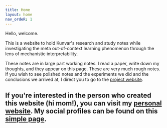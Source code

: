 ```yaml
---
title: Home
layout: home
nav_ordeR: 1
---
```


Hello, welcome.

This is a website to hold Kunvar's research and study notes while investigating the meta out-of-context learning phenomenon through the lens of mechanistic interpretability.

These notes are in large part working notes. I read a paper, write down my thoughts, and they appear on this page. These are very much rough notes. If you wish to see polished notes and the experiments we did and the conclusions we arrived at, I direct you to go to the [project website](https://firstuserhere.github.io/metalearning).

If you're interested in the person who created this website (hi mom!), you can visit my [personal website](https://kunvarthaman.com). My social profiles can be found on this [simple page](https://firstuserhere.github.io). 
----

[^1]: This project was a team project done during the AI safety camp. You can see my teammates here: [meta-learning project website](https://firstuserhere.github.io/metalearning)
